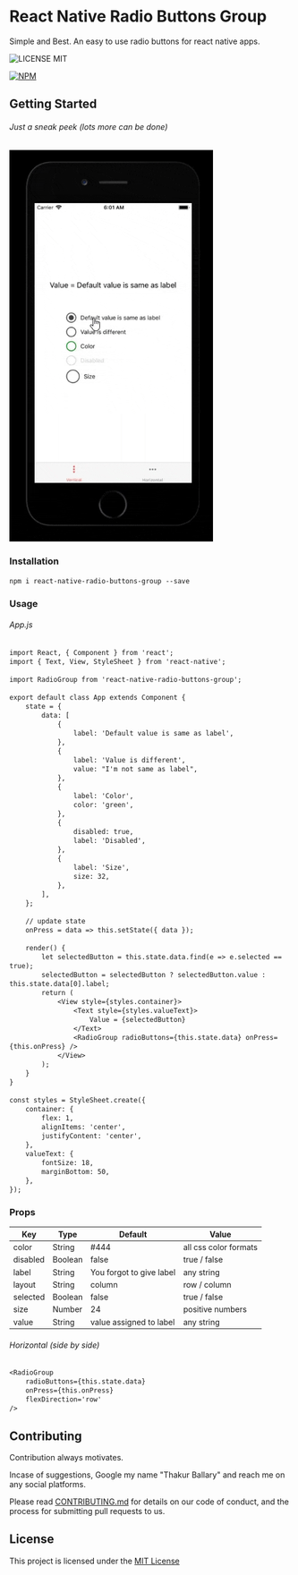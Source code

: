 # React Native Radio Buttons Group

Simple and Best. An easy to use radio buttons for react native apps.

![LICENSE MIT](https://img.shields.io/badge/license-MIT-brightgreen.svg)

[![NPM](https://nodei.co/npm/react-native-radio-buttons-group.png?downloads=true&downloadRank=true&stars=true)](https://nodei.co/npm/react-native-radio-buttons-group/)

## Getting Started

###### Just a sneak peek (lots more can be done)

![DEMO](./docs/images/react-native-radio-buttons-group.gif)

### Installation

```
npm i react-native-radio-buttons-group --save
```

### Usage

###### App.js
```
import React, { Component } from 'react';
import { Text, View, StyleSheet } from 'react-native';

import RadioGroup from 'react-native-radio-buttons-group';

export default class App extends Component {
    state = {
        data: [
            {
                label: 'Default value is same as label',
            },
            {
                label: 'Value is different',
                value: "I'm not same as label",
            },
            {
                label: 'Color',
                color: 'green',
            },
            {
                disabled: true,
                label: 'Disabled',
            },
            {
                label: 'Size',
                size: 32,
            },
        ],
    };

    // update state
    onPress = data => this.setState({ data });

    render() {
        let selectedButton = this.state.data.find(e => e.selected == true);
        selectedButton = selectedButton ? selectedButton.value : this.state.data[0].label;
        return (
            <View style={styles.container}>
                <Text style={styles.valueText}>
                    Value = {selectedButton}
                </Text>
                <RadioGroup radioButtons={this.state.data} onPress={this.onPress} />
            </View>
        );
    }
}

const styles = StyleSheet.create({
    container: {
        flex: 1,
        alignItems: 'center',
        justifyContent: 'center',
    },
    valueText: {
        fontSize: 18, 
        marginBottom: 50,
    },
});
```

### Props
Key | Type | Default | Value
--- | --- | --- | --- 
color | String | #444 | all css color formats
disabled | Boolean | false | true / false
label | String | You forgot to give label | any string
layout | String | column | row / column
selected | Boolean | false | true / false
size | Number | 24 | positive numbers
value | String | value assigned to label | any string

###### Horizontal (side by side)
```
<RadioGroup 
    radioButtons={this.state.data} 
    onPress={this.onPress} 
    flexDirection='row'
/>
```

## Contributing

Contribution always motivates. 

Incase of suggestions, Google my name "Thakur Ballary" and reach me on any social platforms.

Please read [CONTRIBUTING.md](https://gist.github.com/PurpleBooth/b24679402957c63ec426) for details on our code of conduct, and the process for submitting pull requests to us.

## License

This project is licensed under the [MIT License](https://github.com/ThakurBallary/react-native-radio-buttons-group/blob/master/LICENSE)

